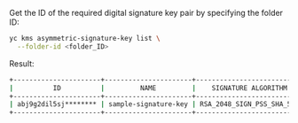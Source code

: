 Get the ID of the required digital signature key pair by specifying the folder ID:

```bash
yc kms asymmetric-signature-key list \
  --folder-id <folder_ID>
```

Result:

```bash
+----------------------+----------------------+---------------------------+---------------------+--------+
|          ID          |         NAME         |    SIGNATURE ALGORITHM    |     CREATED AT      | STATUS |
+----------------------+----------------------+---------------------------+---------------------+--------+
| abj9g2dil5sj******** | sample-signature-key | RSA_2048_SIGN_PSS_SHA_512 | 2023-08-16 09:06:57 | ACTIVE |
+----------------------+----------------------+---------------------------+---------------------+--------+
```
